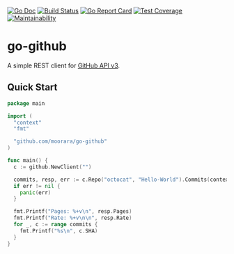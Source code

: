 [![Go Doc][godoc-image]][godoc-url]
[![Build Status][workflow-image]][workflow-url]
[![Go Report Card][goreport-image]][goreport-url]
[![Test Coverage][coverage-image]][coverage-url]
[![Maintainability][maintainability-image]][maintainability-url]

# go-github

A simple REST client for [GitHub API v3](https://docs.github.com/rest).

## Quick Start

```go
package main

import (
  "context"
  "fmt"

  "github.com/moorara/go-github"
)

func main() {
  c := github.NewClient("")

  commits, resp, err := c.Repo("octocat", "Hello-World").Commits(context.Background(), 50, 1)
  if err != nil {
    panic(err)
  }

  fmt.Printf("Pages: %+v\n", resp.Pages)
  fmt.Printf("Rate: %+v\n\n", resp.Rate)
  for _, c := range commits {
    fmt.Printf("%s\n", c.SHA)
  }
}
```


[godoc-url]: https://pkg.go.dev/github.com/moorara/go-github
[godoc-image]: https://pkg.go.dev/badge/github.com/moorara/go-github
[workflow-url]: https://github.com/moorara/go-github/actions
[workflow-image]: https://github.com/moorara/go-github/workflows/Main/badge.svg
[goreport-url]: https://goreportcard.com/report/github.com/moorara/go-github
[goreport-image]: https://goreportcard.com/badge/github.com/moorara/go-github
[coverage-url]: https://codeclimate.com/github/moorara/go-github/test_coverage
[coverage-image]: https://api.codeclimate.com/v1/badges/3da9d932c98a5d9ce65e/test_coverage
[maintainability-url]: https://codeclimate.com/github/moorara/go-github/maintainability
[maintainability-image]: https://api.codeclimate.com/v1/badges/3da9d932c98a5d9ce65e/maintainability
